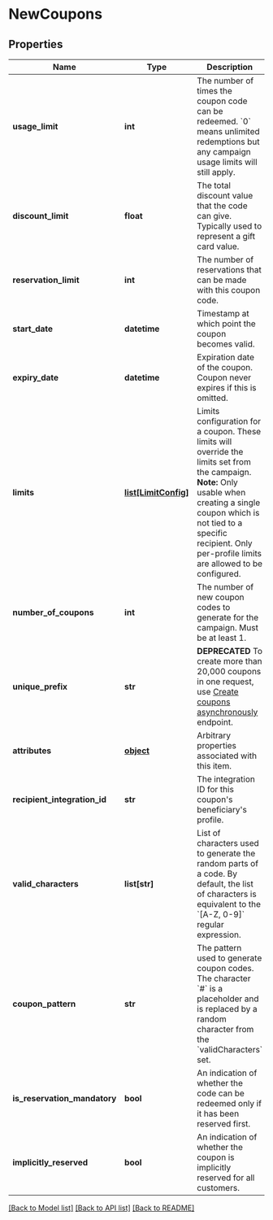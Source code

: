 # NewCoupons


## Properties
Name | Type | Description | Notes
------------ | ------------- | ------------- | -------------
**usage_limit** | **int** | The number of times the coupon code can be redeemed. &#x60;0&#x60; means unlimited redemptions but any campaign usage limits will still apply.  | 
**discount_limit** | **float** | The total discount value that the code can give. Typically used to represent a gift card value.  | [optional] 
**reservation_limit** | **int** | The number of reservations that can be made with this coupon code.  | [optional] 
**start_date** | **datetime** | Timestamp at which point the coupon becomes valid. | [optional] 
**expiry_date** | **datetime** | Expiration date of the coupon. Coupon never expires if this is omitted. | [optional] 
**limits** | [**list[LimitConfig]**](LimitConfig.md) | Limits configuration for a coupon. These limits will override the limits set from the campaign.  **Note:** Only usable when creating a single coupon which is not tied to a specific recipient. Only per-profile limits are allowed to be configured.  | [optional] 
**number_of_coupons** | **int** | The number of new coupon codes to generate for the campaign. Must be at least 1. | 
**unique_prefix** | **str** | **DEPRECATED** To create more than 20,000 coupons in one request, use [Create coupons asynchronously](https://docs.talon.one/management-api#operation/createCouponsAsync) endpoint.  | [optional] 
**attributes** | [**object**](.md) | Arbitrary properties associated with this item. | [optional] 
**recipient_integration_id** | **str** | The integration ID for this coupon&#39;s beneficiary&#39;s profile. | [optional] 
**valid_characters** | **list[str]** | List of characters used to generate the random parts of a code. By default, the list of characters is equivalent to the &#x60;[A-Z, 0-9]&#x60; regular expression.  | [optional] 
**coupon_pattern** | **str** | The pattern used to generate coupon codes. The character &#x60;#&#x60; is a placeholder and is replaced by a random character from the &#x60;validCharacters&#x60; set.  | [optional] 
**is_reservation_mandatory** | **bool** | An indication of whether the code can be redeemed only if it has been reserved first. | [optional] [default to False]
**implicitly_reserved** | **bool** | An indication of whether the coupon is implicitly reserved for all customers. | [optional] 

[[Back to Model list]](../README.md#documentation-for-models) [[Back to API list]](../README.md#documentation-for-api-endpoints) [[Back to README]](../README.md)


